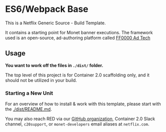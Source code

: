 # ES6/Webpack Base

This is a Netflix Generic Source - Build Template.

It contains a starting point for Monet banner executions. The framework used is an open-source, ad-authoring platform called [FF0000 Ad Tech](https://github.com/ff0000-ad-tech)

## Usage

**You want to work off the files in `./dist/` folder.**

The top level of this project is for Container 2.0 scaffolding only, and it should not be utilized in your build.

### Starting a New Unit

For an overview of how to install & work with this template, please start with the [./dist/README.md](./dist/README.md).

You may also reach RED via our [GitHub organization](https://github.com/ff0000-ad-tech), Container 2.0 Slack channel, `c20support`, or `monet-developers` email aliases at `netflix.com`.
